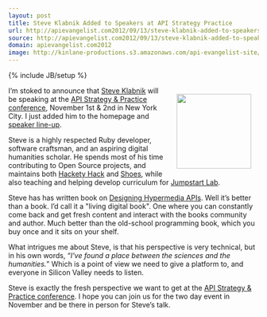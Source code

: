 ```yaml
---
layout: post
title: Steve Klabnik Added to Speakers at API Strategy Practice
url: http://apievangelist.com2012/09/13/steve-klabnik-added-to-speakers-at-api-strategy--conference/
source: http://apievangelist.com2012/09/13/steve-klabnik-added-to-speakers-at-api-strategy--conference/
domain: apievangelist.com2012
image: http://kinlane-productions.s3.amazonaws.com/api-evangelist-site/blog/steve-klabnik.jpeg
---
```

{% include JB/setup %}
<p><img style="padding: 15px;" src="https://s3.amazonaws.com/kinlane-productions/events/api-strategy-practice-conference/speakers/steve-klabnik.jpeg" alt="" width="150" align="right" /></p>
<p>I&rsquo;m stoked to announce that <a title="Steve Klabnik" href="http://www.steveklabnik.com/">Steve Klabnik</a> will be speaking at the <a title="API Strategy &amp; Practice" href="http://www.apistrategyconference.com/speakers.php">API Strategy &amp; Practice conference</a>, November 1st &amp; 2nd in New York City.  I just added him to the homepage and <a title="API Speakers" href="http://www.apistrategyconference.com/speakers.php">speaker line-up</a>.</p>
<p>Steve is a highly respected Ruby developer, software craftsman, and an aspiring digital humanities scholar. He spends most of his time contributing to Open Source projects, and maintains both <a title="Hackety Hack" href="http://hackety.com/">Hackety Hack</a> and <a title="Shoes" href="http://shoesrb.com/">Shoes</a>, while also teaching and helping develop curriculum for&nbsp;<a title="JumpStart Labs" href="http://www.jumpstartlab.com/">Jumpstart Lab</a>.</p>
<p>Steve has has written book on <a title="Designing Hypermedia APIs" href="http://designinghypermediaapis.com/">Designing Hypermedia APIs</a>. Well it&rsquo;s better than a book.  I&rsquo;d call it a "living digital book". One where you can constantly come back and get fresh content and interact with the books community and author.  Much better than  the old-school programming book, which you buy once and it sits on your shelf.</p>
<p>What intrigues me about Steve, is that his perspective is very technical, but in his own words, &ldquo;<em>I've found a place between the sciences and the humanities.</em>&rdquo;  Which is a point of view we need to give a platform to, and everyone in Silicon Valley needs to listen.</p>
<p>Steve is exactly the fresh perspective we want to get at the <a title="API Strategy &amp; Practice" href="http://www.apistrategyconference.com/speakers.php">API Strategy &amp; Practice conference</a>.  I hope you can join us for the two day event in November and be there in person for Steve&rsquo;s talk.</p>
